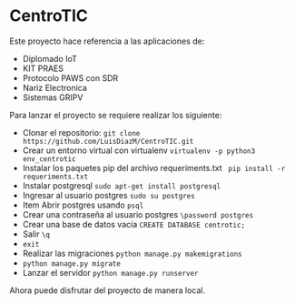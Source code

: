 # CentroTIC

Este proyecto hace referencia a las aplicaciones de:

* Diplomado IoT
* KIT PRAES
* Protocolo PAWS con SDR
* Nariz Electronica
* Sistemas GRIPV

Para lanzar el proyecto se requiere realizar los siguiente:

* Clonar el repositorio: `` git clone https://github.com/LuisDiazM/CentroTIC.git ``
* Crear un entorno virtual con virtualenv `` virtualenv -p python3 env_centrotic ``
* Instalar los paquetes pip del archivo requeriments.txt `` pip install -r requeriments.txt``
* Instalar postgresql ``sudo apt-get install postgresql``
* Ingresar al usuario postgres ``sudo su postgres``
* Item Abrir postgres usando ``psql``
* Crear una contraseña al usuario postgres `` \password postgres ``
* Crear una base de datos vacía ``CREATE DATABASE centrotic;``
* Salir ``\q``
* ``exit``
* Realizar las migraciones ``python manage.py makemigrations`` 
* ``python manage.py migrate``
* Lanzar el servidor ``python manage.py runserver``

Ahora puede disfrutar del proyecto de manera local.